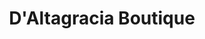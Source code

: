 ---
title: "D'Altagracia Boutique"
url: /urbaniziacion-luz-maria/daltagracia-boutique/
shop: ropa
---